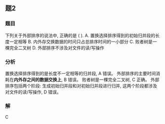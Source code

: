 ## 题2
### 题目
下列关于外部排序的说法中, 正确的是 ( ).
A. 置换选择排序得到的初始归并段的长度一定相等
B. 内外存交换数据的时问只占总排序时间的一小部分
C. 败者树是一棵完全二叉树
D. 外部排序不涉及对文件的读/写操作
### 分析
置换选择排序得到的是长度不一定相等的归并段, A 错误。
外部排序的主要时间消耗在**内外存之间的数据交换上**, B 错误。
败者树是一棵完全二叉树, C 正确。
外部排序包括两个阶段: 生成初始归并段和对初始归并段进行归并, 这两个阶段都涉及对文件的读/写操作, D 错误。
### 解
C
